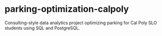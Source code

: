 # parking-optimization-calpoly
Consulting-style data analytics project optimizing parking for Cal Poly SLO students using SQL and PostgreSQL.
